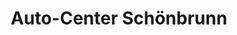---
title: "Auto-Center Schönbrunn"
url: /schoenbrunn/auto-center-schoenbrunn/
shop: Autowerkstatt
---